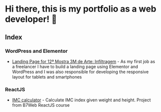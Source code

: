 # Hi there, this is my portfolio as a web developer! 👋

## Index

### WordPress and Elementor

- [Landing Page for 12ª Mostra 3M de Arte: Infiltragem](https://www.linkedin.com/pulse/new-asset-my-freelancer-portfolio-landing-page-using-cardoso-neves) - As my first job as a freelancer I have to build a landing page using Elementor and WordPress and I was also responsible for developing the responsive layout for tablets and smartphones

### ReactJS
- [IMC calculator](https://github.com/Dirack-web-development/IMC-calculator) - Calculate IMC index given weight and height. Project from B7Web ReactJS course 
